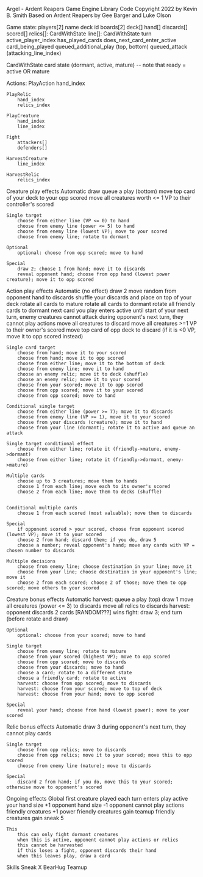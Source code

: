 Argel - Ardent Reapers Game Engine Library
Code Copyright 2022 by Kevin B. Smith
Based on Ardent Reapers by Gee Barger and Luke Olson


Game state:
    players[2]
        name
        deck id
    boards[2]
        deck[]
        hand[]
        discards[]
        scored[]
        relics[]: CardWithState
        line[]: CardWithState
    turn
        active_player_index
        has_played_cards
        does_next_card_enter_active
        card_being_played
        queued_additional_play (top, bottom)
        queued_attack (attacking_line_index)

CardWithState
    card
    state (dormant, active, mature) -- note that ready = active OR mature

Actions:
    PlayAction
        hand_index

    PlayRelic
        hand_index
        relics_index

    PlayCreature
        hand_index
        line_index

    Fight
        attackers[]
        defenders[]

    HarvestCreature
        line_index

    HarvestRelic
        relics_index


Creature play effects
    Automatic
        draw
        queue a play (bottom)
        move top card of your deck to your opp scored
        move all creatures worth <= 1 VP to their controller's scored

    Single target
        choose from either line (VP <= 0) to hand
        choose from enemy line (power <= 5) to hand
        choose from enemy line (lowest VP); move to your scored
        choose from enemy line; rotate to dormant

    Optional
        optional: choose from opp scored; move to hand

    Special
        draw 2; choose 1 from hand; move it to discards
        reveal opponent hand; choose from opp hand (lowest power creature); move it to opp scored

Action play effects
    Automatic
        (no effect)
        draw 2
        move random from opponent hand to discards
        shuffle your discards and place on top of your deck
        rotate all cards to mature
        rotate all cards to dormant
        rotate all friendly cards to dormant
        next card you play enters active
        until start of your next turn, enemy creatures cannot attack
        during opponent's next turn, they cannot play actions
        move all creatures to discard
        move all creatures >=1 VP to their owner's scored
        move top card of opp deck to discard (if it is <0 VP, move it to opp scored instead)

    Single card target    
        choose from hand; move it to your scored
        choose from hand; move it to opp scored
        choose from either line; move it to the bottom of deck
        choose from enemy line; move it to hand
        choose an enemy relic; move it to deck (shuffle)
        choose an enemy relic; move it to your scored
        choose from your scored; move it to opp scored
        choose from opp scored; move it to your scored
        choose from opp scored; move to hand

    Conditional single target
        choose from either line (power >= 7); move it to discards
        choose from enemy line (VP >= 1), move it to your scored
        choose from your discards (creature); move it to hand
        choose from your line (dormant); rotate it to active and queue an attack

    Single target conditional effect
        choose from either line; rotate it (friendly->mature, enemy->dormant)
        choose from either line; rotate it (friendly->dormant, enemy->mature)

    Multiple cards
        choose up to 3 creatures; move them to hands
        choose 1 from each line; move each to its owner's scored
        choose 2 from each line; move them to decks (shuffle)


    Conditional multiple cards
        choose 1 from each scored (most valuable); move them to discards

    Special
        if opponent scored > your scored, choose from opponent scored (lowest VP); move it to your scored
        choose 2 from hand; discard them; if you do, draw 5
        choose a number; reveal opponent's hand; move any cards with VP = chosen number to discards

    Multiple decisions
        choose from enemy line; choose destination in your line; move it
        choose from your line; choose destination in your opponent's line; move it
        choose 2 from each scored; choose 2 of those; move them to opp scored; move others to your scored

Creature bonus effects
    Automatic
        harvest: queue a play (top)
        draw 1
        move all creatures (power <= 3) to discards
        move all relics to discards
        harvest: opponent discards 2 cards [RANDOM???]
        wins fight: draw 3; end turn (before rotate and draw)

    Optional
        optional: choose from your scored; move to hand

    Single target
        choose from enemy line; rotate to mature
        choose from your scored (highest VP); move to opp scored
        choose from opp scored; move to discards
        choose from your discards; move to hand
        choose a card; rotate to a different state
        choose a friendly card; rotate to active
        harvest: choose from opp scored; move to discards
        harvest: choose from your scored; move to top of deck
        harvest: choose from your hand; move to opp scored

    Special
        reveal your hand; choose from hand (lowest power); move to your scored

Relic bonus effects
    Automatic
        draw 3
        during opponent's next turn, they cannot play cards

    Single target
        choose from opp relics; move to discards
        choose from opp relics; move it to your scored; move this to opp scored
        choose from enemy line (mature); move to discards

    Special
        discard 2 from hand; if you do, move this to your scored; otherwise move to opponent's scored

Ongoing effects
    Global
        first creature played each turn enters play active
        your hand size +1
        opponent hand size -1
        opponent cannot play actions
        friendly creatures +1 power
        friendly creatures gain teamup
        friendly creatures gain sneak 5

    This
        this can only fight dormant creatures
        when this is active, opponent cannot play actions or relics
        this cannot be harvested
        if this loses a fight, opponent discards their hand
        when this leaves play, draw a card

Skills
    Sneak X
    BearHug
    Teamup